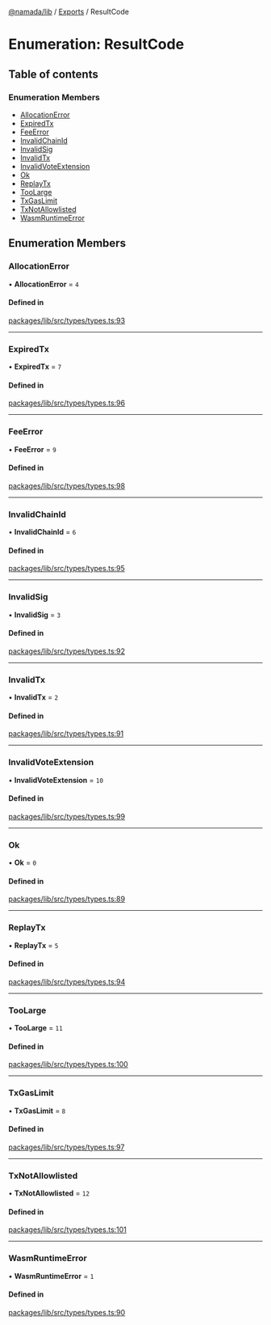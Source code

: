 [@namada/lib](../README.md) / [Exports](../modules.md) / ResultCode

# Enumeration: ResultCode

## Table of contents

### Enumeration Members

- [AllocationError](ResultCode.md#allocationerror)
- [ExpiredTx](ResultCode.md#expiredtx)
- [FeeError](ResultCode.md#feeerror)
- [InvalidChainId](ResultCode.md#invalidchainid)
- [InvalidSig](ResultCode.md#invalidsig)
- [InvalidTx](ResultCode.md#invalidtx)
- [InvalidVoteExtension](ResultCode.md#invalidvoteextension)
- [Ok](ResultCode.md#ok)
- [ReplayTx](ResultCode.md#replaytx)
- [TooLarge](ResultCode.md#toolarge)
- [TxGasLimit](ResultCode.md#txgaslimit)
- [TxNotAllowlisted](ResultCode.md#txnotallowlisted)
- [WasmRuntimeError](ResultCode.md#wasmruntimeerror)

## Enumeration Members

### AllocationError

• **AllocationError** = ``4``

#### Defined in

[packages/lib/src/types/types.ts:93](https://github.com/namada-net/namada-sdkjs/blob/e660aeaf8f96102ae1112a841a7e46dc805fa394/packages/lib/src/types/types.ts#L93)

___

### ExpiredTx

• **ExpiredTx** = ``7``

#### Defined in

[packages/lib/src/types/types.ts:96](https://github.com/namada-net/namada-sdkjs/blob/e660aeaf8f96102ae1112a841a7e46dc805fa394/packages/lib/src/types/types.ts#L96)

___

### FeeError

• **FeeError** = ``9``

#### Defined in

[packages/lib/src/types/types.ts:98](https://github.com/namada-net/namada-sdkjs/blob/e660aeaf8f96102ae1112a841a7e46dc805fa394/packages/lib/src/types/types.ts#L98)

___

### InvalidChainId

• **InvalidChainId** = ``6``

#### Defined in

[packages/lib/src/types/types.ts:95](https://github.com/namada-net/namada-sdkjs/blob/e660aeaf8f96102ae1112a841a7e46dc805fa394/packages/lib/src/types/types.ts#L95)

___

### InvalidSig

• **InvalidSig** = ``3``

#### Defined in

[packages/lib/src/types/types.ts:92](https://github.com/namada-net/namada-sdkjs/blob/e660aeaf8f96102ae1112a841a7e46dc805fa394/packages/lib/src/types/types.ts#L92)

___

### InvalidTx

• **InvalidTx** = ``2``

#### Defined in

[packages/lib/src/types/types.ts:91](https://github.com/namada-net/namada-sdkjs/blob/e660aeaf8f96102ae1112a841a7e46dc805fa394/packages/lib/src/types/types.ts#L91)

___

### InvalidVoteExtension

• **InvalidVoteExtension** = ``10``

#### Defined in

[packages/lib/src/types/types.ts:99](https://github.com/namada-net/namada-sdkjs/blob/e660aeaf8f96102ae1112a841a7e46dc805fa394/packages/lib/src/types/types.ts#L99)

___

### Ok

• **Ok** = ``0``

#### Defined in

[packages/lib/src/types/types.ts:89](https://github.com/namada-net/namada-sdkjs/blob/e660aeaf8f96102ae1112a841a7e46dc805fa394/packages/lib/src/types/types.ts#L89)

___

### ReplayTx

• **ReplayTx** = ``5``

#### Defined in

[packages/lib/src/types/types.ts:94](https://github.com/namada-net/namada-sdkjs/blob/e660aeaf8f96102ae1112a841a7e46dc805fa394/packages/lib/src/types/types.ts#L94)

___

### TooLarge

• **TooLarge** = ``11``

#### Defined in

[packages/lib/src/types/types.ts:100](https://github.com/namada-net/namada-sdkjs/blob/e660aeaf8f96102ae1112a841a7e46dc805fa394/packages/lib/src/types/types.ts#L100)

___

### TxGasLimit

• **TxGasLimit** = ``8``

#### Defined in

[packages/lib/src/types/types.ts:97](https://github.com/namada-net/namada-sdkjs/blob/e660aeaf8f96102ae1112a841a7e46dc805fa394/packages/lib/src/types/types.ts#L97)

___

### TxNotAllowlisted

• **TxNotAllowlisted** = ``12``

#### Defined in

[packages/lib/src/types/types.ts:101](https://github.com/namada-net/namada-sdkjs/blob/e660aeaf8f96102ae1112a841a7e46dc805fa394/packages/lib/src/types/types.ts#L101)

___

### WasmRuntimeError

• **WasmRuntimeError** = ``1``

#### Defined in

[packages/lib/src/types/types.ts:90](https://github.com/namada-net/namada-sdkjs/blob/e660aeaf8f96102ae1112a841a7e46dc805fa394/packages/lib/src/types/types.ts#L90)

